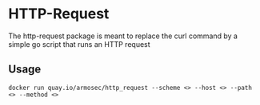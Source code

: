# HTTP-Request

The http-request package is meant to replace the curl command by a simple go script that runs an HTTP request

## Usage

```
docker run quay.io/armosec/http_request --scheme <> --host <> --path <> --method <>
```